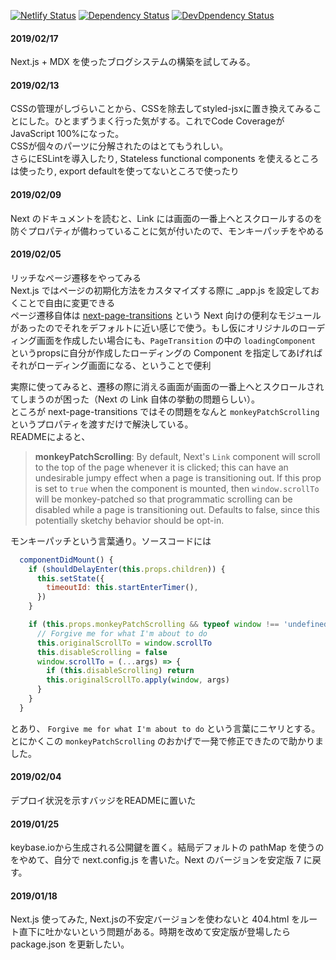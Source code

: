 [![Netlify Status](https://api.netlify.com/api/v1/badges/6d9ef494-a24b-46a2-882b-4440976ade37/deploy-status)](https://app.netlify.com/sites/modest-payne-215883/deploys)
[![Dependency Status](https://img.shields.io/david/7ma7X/mywebsite.svg?style=flat)](https://img.shields.io/david/7ma7X/mywebsite.svg?style=flat)
[![DevDpendency Status](https://img.shields.io/david/dev/7ma7X/mywebsite.svg?style=flat)](https://img.shields.io/david/dev/7ma7X/mywebsite.svg?style=flat)

#### 2019/02/17

Next.js + MDX を使ったブログシステムの構築を試してみる。

#### 2019/02/13

CSSの管理がしづらいことから、CSSを除去してstyled-jsxに置き換えてみることにした。ひとまずうまく行った気がする。これでCode Coverageが JavaScript 100%になった。  
CSSが個々のパーツに分解されたのはとてもうれしい。  
さらにESLintを導入したり, Stateless functional components を使えるところは使ったり, export defaultを使ってないところで使ったり

#### 2019/02/09

Next のドキュメントを読むと、Link には画面の一番上へとスクロールするのを防ぐプロパティが備わっていることに気が付いたので、モンキーパッチをやめる

#### 2019/02/05

リッチなページ遷移をやってみる  
Next.js ではページの初期化方法をカスタマイズする際に _app.js を設定しておくことで自由に変更できる  
ページ遷移自体は [next-page-transitions](https://github.com/illinois/next-page-transitions) という Next 向けの便利なモジュールがあったのでそれをデフォルトに近い感じで使う。もし仮にオリジナルのローディング画面を作成したい場合にも、`PageTransition` の中の `loadingComponent` というpropsに自分が作成したローディングの Component を指定してあげればそれがローディング画面になる、ということで便利  
  
実際に使ってみると、遷移の際に消える画面が画面の一番上へとスクロールされてしまうのが困った（Next の Link 自体の挙動の問題らしい）。  
ところが next-page-transitions ではその問題をなんと `monkeyPatchScrolling` というプロパティを渡すだけで解決している。  
READMEによると、

> **monkeyPatchScrolling**: By default, Next's `Link` component will scroll to the top of the page whenever it is clicked; this can have an undesirable jumpy effect when a page is transitioning out. If this prop is set to `true` when the component is mounted, then `window.scrollTo` will be monkey-patched so that programmatic scrolling can be disabled while a page is transitioning out. Defaults to false, since this potentially sketchy behavior should be opt-in.

モンキーパッチという言葉通り。ソースコードには

```js
  componentDidMount() {
    if (shouldDelayEnter(this.props.children)) {
      this.setState({
        timeoutId: this.startEnterTimer(),
      })
    }

    if (this.props.monkeyPatchScrolling && typeof window !== 'undefined') {
      // Forgive me for what I'm about to do
      this.originalScrollTo = window.scrollTo
      this.disableScrolling = false
      window.scrollTo = (...args) => {
        if (this.disableScrolling) return
        this.originalScrollTo.apply(window, args)
      }
    }
  }
```

とあり、 `Forgive me for what I'm about to do` という言葉にニヤリとする。とにかくこの `monkeyPatchScrolling` のおかげで一発で修正できたので助かりました。

#### 2019/02/04

デプロイ状況を示すバッジをREADMEに置いた

#### 2019/01/25

keybase.ioから生成される公開鍵を置く。結局デフォルトの pathMap を使うのをやめて、自分で next.config.js を書いた。Next のバージョンを安定版 7 に戻す。

#### 2019/01/18

Next.js 使ってみた, Next.jsの不安定バージョンを使わないと 404.html をルート直下に吐かないという問題がある。時期を改めて安定版が登場したら package.json を更新したい。